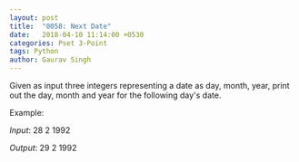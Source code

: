 ```yaml
---
layout: post
title:  "0058: Next Date"
date:   2018-04-10 11:14:00 +0530
categories: Pset 3-Point
tags: Python
author: Gaurav Singh
---
```

Given as input three integers representing a date as day, month, year, print out the day, month and year for the following day's date.

Example:

_Input_:
28 2 1992

_Output_:
29 2 1992
